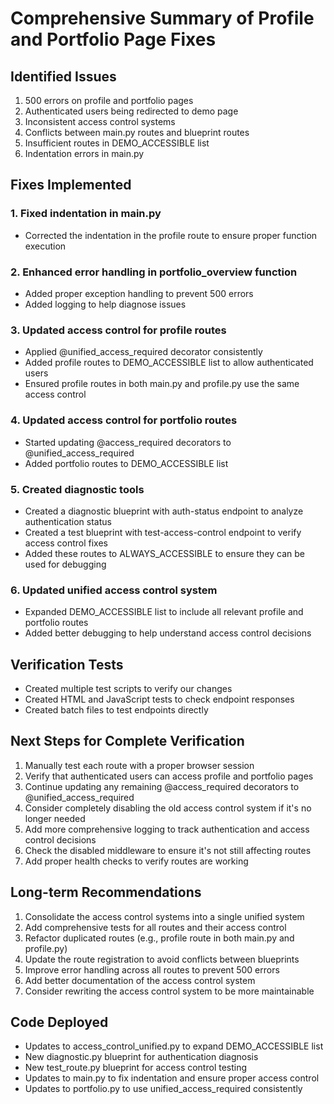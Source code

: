 # Comprehensive Summary of Profile and Portfolio Page Fixes

## Identified Issues
1. 500 errors on profile and portfolio pages
2. Authenticated users being redirected to demo page
3. Inconsistent access control systems
4. Conflicts between main.py routes and blueprint routes
5. Insufficient routes in DEMO_ACCESSIBLE list
6. Indentation errors in main.py

## Fixes Implemented

### 1. Fixed indentation in main.py
- Corrected the indentation in the profile route to ensure proper function execution

### 2. Enhanced error handling in portfolio_overview function
- Added proper exception handling to prevent 500 errors
- Added logging to help diagnose issues

### 3. Updated access control for profile routes
- Applied @unified_access_required decorator consistently
- Added profile routes to DEMO_ACCESSIBLE list to allow authenticated users
- Ensured profile routes in both main.py and profile.py use the same access control

### 4. Updated access control for portfolio routes
- Started updating @access_required decorators to @unified_access_required
- Added portfolio routes to DEMO_ACCESSIBLE list

### 5. Created diagnostic tools
- Created a diagnostic blueprint with auth-status endpoint to analyze authentication status
- Created a test blueprint with test-access-control endpoint to verify access control fixes
- Added these routes to ALWAYS_ACCESSIBLE to ensure they can be used for debugging

### 6. Updated unified access control system
- Expanded DEMO_ACCESSIBLE list to include all relevant profile and portfolio routes
- Added better debugging to help understand access control decisions

## Verification Tests
- Created multiple test scripts to verify our changes
- Created HTML and JavaScript tests to check endpoint responses
- Created batch files to test endpoints directly

## Next Steps for Complete Verification
1. Manually test each route with a proper browser session
2. Verify that authenticated users can access profile and portfolio pages
3. Continue updating any remaining @access_required decorators to @unified_access_required
4. Consider completely disabling the old access control system if it's no longer needed
5. Add more comprehensive logging to track authentication and access control decisions
6. Check the disabled middleware to ensure it's not still affecting routes
7. Add proper health checks to verify routes are working

## Long-term Recommendations
1. Consolidate the access control systems into a single unified system
2. Add comprehensive tests for all routes and their access control
3. Refactor duplicated routes (e.g., profile route in both main.py and profile.py)
4. Update the route registration to avoid conflicts between blueprints
5. Improve error handling across all routes to prevent 500 errors
6. Add better documentation of the access control system
7. Consider rewriting the access control system to be more maintainable

## Code Deployed
- Updates to access_control_unified.py to expand DEMO_ACCESSIBLE list
- New diagnostic.py blueprint for authentication diagnosis
- New test_route.py blueprint for access control testing
- Updates to main.py to fix indentation and ensure proper access control
- Updates to portfolio.py to use unified_access_required consistently
